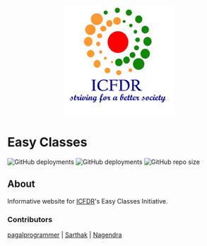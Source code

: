 <p align="center">
<img src='media/favicon.webp'/>
</p>

# Easy Classes

![GitHub deployments](https://img.shields.io/github/deployments/ICFDR/Eassy_Classes/eassyclasses?label=deployment) ![GitHub deployments](https://img.shields.io/github/deployments/ICFDR/easy_classes/easy-classes?label=website)
![GitHub repo size](https://img.shields.io/github/repo-size/ICFDR/easy_classes)

## About
Informative website for [ICFDR](http://icfdr.org/)'s Easy Classes Initiative.

### Contributors
[pagalprogrammer](https://pagalprogrammer.dev) | [Sarthak](https://svkumar.me) | [Nagendra](https://github.com/Nagendracse1)
